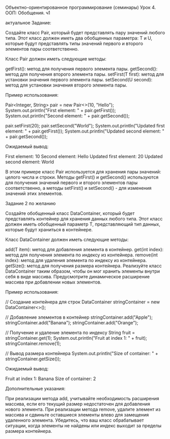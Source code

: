 Объектно-ориентированное программирование (семинары)
Урок 4. ООП: Обобщения. ч1

актуальное Задание:

Создайте класс Pair, который будет представлять пару значений любого типа. 
Этот класс должен иметь два обобщенных параметра: T и U, которые будут представлять типы значений первого и второго элементов пары соответственно.

Класс Pair должен иметь следующие методы:

getFirst(): метод для получения первого элемента пары.
getSecond(): метод для получения второго элемента пары.
setFirst(T first): метод для установки значения первого элемента пары.
setSecond(U second): метод для установки значения второго элемента пары.

Пример использования:

Pair<Integer, String> pair = new Pair<>(10, "Hello");
System.out.println("First element: " + pair.getFirst());
System.out.println("Second element: " + pair.getSecond());

pair.setFirst(20);
pair.setSecond("World");
System.out.println("Updated first element: " + pair.getFirst());
System.out.println("Updated second element: " + pair.getSecond());

Ожидаемый вывод:

First element: 10
Second element: Hello
Updated first element: 20
Updated second element: World

В этом примере класс Pair используется для хранения пары значений: целого числа и строки. 
Методы getFirst() и getSecond() используются для получения значений первого и второго элементов пары соответственно, а методы setFirst() и setSecond() - для изменения значений этих элементов.



Задание 2 по желанию

Создайте обобщенный класс DataContainer, который будет представлять контейнер для хранения данных любого типа. 
Этот класс должен иметь обобщенный параметр T, представляющий тип данных, которые будут храниться в контейнере.

Класс DataContainer должен иметь следующие методы:

add(T item): метод для добавления элемента в контейнер.
get(int index): метод для получения элемента по индексу из контейнера.
remove(int index): метод для удаления элемента по индексу из контейнера.
getSize(): метод для получения размера контейнера.
Реализуйте класс DataContainer таким образом, чтобы он мог хранить элементы внутри себя в виде массива. 
Предусмотрите динамическое расширение массива при добавлении новых элементов.

Пример использования:

// Создание контейнера для строк
DataContainer<String> stringContainer = new DataContainer<>();

// Добавление элементов в контейнер
stringContainer.add("Apple");
stringContainer.add("Banana");
stringContainer.add("Orange");

// Получение и удаление элемента по индексу
String fruit = stringContainer.get(1);
System.out.println("Fruit at index 1: " + fruit);
stringContainer.remove(1);

// Вывод размера контейнера
System.out.println("Size of container: " + stringContainer.getSize());


Ожидаемый вывод:

Fruit at index 1: Banana
Size of container: 2


Дополнительные указания:

При реализации метода add, учитывайте необходимость расширения массива, если его текущий размер недостаточен для добавления нового элемента.
При реализации метода remove, удалите элемент из массива и сдвиньте оставшиеся элементы влево для замещения удаленного элемента.
Убедитесь, что ваш класс обрабатывает ситуации, когда элементы не найдены или индекс выходит за пределы размера контейнера.